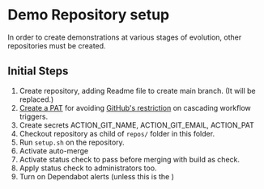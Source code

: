 # Demo Repository setup

In order to create demonstrations at various stages of evolution, other repositories must be created.

## Initial Steps

1. Create repository, adding Readme file to create main branch. (It will be replaced.)
2. [Create a PAT](https://github.com/settings/tokens/new?scopes=repo) for avoiding [GitHub's restriction](https://docs.github.com/en/actions/using-workflows/triggering-a-workflow#triggering-a-workflow-from-a-workflow) on cascading workflow triggers.
3. Create secrets ACTION_GIT_NAME, ACTION_GIT_EMAIL, ACTION_PAT
4. Checkout repository as child of `repos/` folder in this folder.
5. Run `setup.sh` on the repository.
6. Activate auto-merge
7. Activate status check to pass before merging with build as check.
8. Apply status check to administrators too.
9. Turn on Dependabot alerts (unless this is the )

